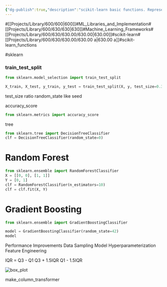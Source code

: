 ```yaml
---
{"dg-publish":true,"description":"scikit-learn basic functions. Representatively\r\r ML library not DL, this is defacto.","permalink":"/projects/library/600/630/630-00/630-00-a/","dgPassFrontmatter":true,"noteIcon":"0","created":"2024-02-02T15:46:34.114+09:00","updated":"2024-06-20T03:17:11.100+09:00"}
---
```


#[[Projects/Library/600/600\|600]]#ML_Libraries_and_Implementation#[[Projects/Library/600/630/630\|630]]#Machine_Learning_Frameworks#[[Projects/Library/600/630/630.00/630.00\|630.00]]#scikit-learn#[[Projects/Library/600/630/630.00/630.00 a\|630.00 a]]#scikit-learn_functions






#sklearn
### train_test_split
```python
from sklearn.model_selection import train_test_split

X_train, X_test, y_train, y_test = train_test_split(X, y, test_size=0.3, random_state=42)
```
test_size ratio
random_state like seed



accuracy_score

```python
from sklearn.metrics import accuracy_score


```


tree
```python
from sklearn.tree import DecisionTreeClassifier
clf = DecisionTreeClassifier(random_state=0)


```

# Random Forest
```python
from sklearn.ensemble import RandomForestClassifier
X = [[0, 0], [1, 1]]
Y = [0, 1]
clf = RandomForestClassifier(n_estimators=10)
clf = clf.fit(X, Y)
```


# Gradient Boosting
```python
from sklearn.ensemble import GradientBoostingClassifier

model = GradientBoostingClassifier(random_state=42)
model​
```



Performance Improvements
Data Sampling
Model Hyperparameterization
Feature Engineering


IQR = Q3 - Q1
Q3 + 1.5IQR
Q1 - 1.5IQR

![box_plot](https://img1.daumcdn.net/thumb/R1280x0/?scode=mtistory2&fname=https%3A%2F%2Fblog.kakaocdn.net%2Fdn%2F9bKh9%2FbtrzxyJasbX%2FfkJMqzRNbnmycckNsU2zX0%2Fimg.png)


make_column_transformer